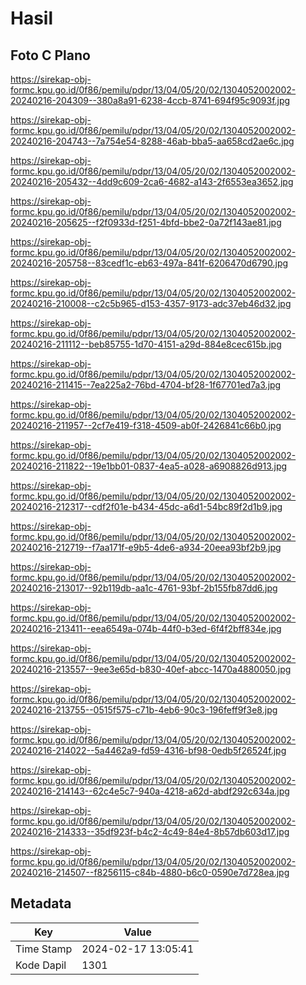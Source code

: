 # Hasil

## Foto C Plano

https://sirekap-obj-formc.kpu.go.id/0f86/pemilu/pdpr/13/04/05/20/02/1304052002002-20240216-204309--380a8a91-6238-4ccb-8741-694f95c9093f.jpg

https://sirekap-obj-formc.kpu.go.id/0f86/pemilu/pdpr/13/04/05/20/02/1304052002002-20240216-204743--7a754e54-8288-46ab-bba5-aa658cd2ae6c.jpg

https://sirekap-obj-formc.kpu.go.id/0f86/pemilu/pdpr/13/04/05/20/02/1304052002002-20240216-205432--4dd9c609-2ca6-4682-a143-2f6553ea3652.jpg

https://sirekap-obj-formc.kpu.go.id/0f86/pemilu/pdpr/13/04/05/20/02/1304052002002-20240216-205625--f2f0933d-f251-4bfd-bbe2-0a72f143ae81.jpg

https://sirekap-obj-formc.kpu.go.id/0f86/pemilu/pdpr/13/04/05/20/02/1304052002002-20240216-205758--83cedf1c-eb63-497a-841f-6206470d6790.jpg

https://sirekap-obj-formc.kpu.go.id/0f86/pemilu/pdpr/13/04/05/20/02/1304052002002-20240216-210008--c2c5b965-d153-4357-9173-adc37eb46d32.jpg

https://sirekap-obj-formc.kpu.go.id/0f86/pemilu/pdpr/13/04/05/20/02/1304052002002-20240216-211112--beb85755-1d70-4151-a29d-884e8cec615b.jpg

https://sirekap-obj-formc.kpu.go.id/0f86/pemilu/pdpr/13/04/05/20/02/1304052002002-20240216-211415--7ea225a2-76bd-4704-bf28-1f67701ed7a3.jpg

https://sirekap-obj-formc.kpu.go.id/0f86/pemilu/pdpr/13/04/05/20/02/1304052002002-20240216-211957--2cf7e419-f318-4509-ab0f-2426841c66b0.jpg

https://sirekap-obj-formc.kpu.go.id/0f86/pemilu/pdpr/13/04/05/20/02/1304052002002-20240216-211822--19e1bb01-0837-4ea5-a028-a6908826d913.jpg

https://sirekap-obj-formc.kpu.go.id/0f86/pemilu/pdpr/13/04/05/20/02/1304052002002-20240216-212317--cdf2f01e-b434-45dc-a6d1-54bc89f2d1b9.jpg

https://sirekap-obj-formc.kpu.go.id/0f86/pemilu/pdpr/13/04/05/20/02/1304052002002-20240216-212719--f7aa171f-e9b5-4de6-a934-20eea93bf2b9.jpg

https://sirekap-obj-formc.kpu.go.id/0f86/pemilu/pdpr/13/04/05/20/02/1304052002002-20240216-213017--92b119db-aa1c-4761-93bf-2b155fb87dd6.jpg

https://sirekap-obj-formc.kpu.go.id/0f86/pemilu/pdpr/13/04/05/20/02/1304052002002-20240216-213411--eea6549a-074b-44f0-b3ed-6f4f2bff834e.jpg

https://sirekap-obj-formc.kpu.go.id/0f86/pemilu/pdpr/13/04/05/20/02/1304052002002-20240216-213557--9ee3e65d-b830-40ef-abcc-1470a4880050.jpg

https://sirekap-obj-formc.kpu.go.id/0f86/pemilu/pdpr/13/04/05/20/02/1304052002002-20240216-213755--0515f575-c71b-4eb6-90c3-196feff9f3e8.jpg

https://sirekap-obj-formc.kpu.go.id/0f86/pemilu/pdpr/13/04/05/20/02/1304052002002-20240216-214022--5a4462a9-fd59-4316-bf98-0edb5f26524f.jpg

https://sirekap-obj-formc.kpu.go.id/0f86/pemilu/pdpr/13/04/05/20/02/1304052002002-20240216-214143--62c4e5c7-940a-4218-a62d-abdf292c634a.jpg

https://sirekap-obj-formc.kpu.go.id/0f86/pemilu/pdpr/13/04/05/20/02/1304052002002-20240216-214333--35df923f-b4c2-4c49-84e4-8b57db603d17.jpg

https://sirekap-obj-formc.kpu.go.id/0f86/pemilu/pdpr/13/04/05/20/02/1304052002002-20240216-214507--f8256115-c84b-4880-b6c0-0590e7d728ea.jpg


## Metadata

| Key        | Value               |
| ---------- | ------------------- |
| Time Stamp | 2024-02-17 13:05:41 |
| Kode Dapil | 1301                |



